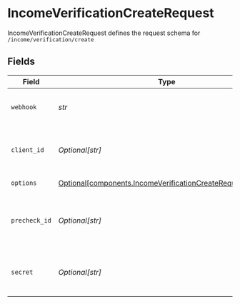 # IncomeVerificationCreateRequest

IncomeVerificationCreateRequest defines the request schema for `/income/verification/create`


## Fields

| Field                                                                                                                                            | Type                                                                                                                                             | Required                                                                                                                                         | Description                                                                                                                                      |
| ------------------------------------------------------------------------------------------------------------------------------------------------ | ------------------------------------------------------------------------------------------------------------------------------------------------ | ------------------------------------------------------------------------------------------------------------------------------------------------ | ------------------------------------------------------------------------------------------------------------------------------------------------ |
| `webhook`                                                                                                                                        | *str*                                                                                                                                            | :heavy_check_mark:                                                                                                                               | The URL endpoint to which Plaid should send webhooks related to the progress of the income verification process.                                 |
| `client_id`                                                                                                                                      | *Optional[str]*                                                                                                                                  | :heavy_minus_sign:                                                                                                                               | Your Plaid API `client_id`. The `client_id` is required and may be provided either in the `PLAID-CLIENT-ID` header or as part of a request body. |
| `options`                                                                                                                                        | [Optional[components.IncomeVerificationCreateRequestOptions]](../../models/components/incomeverificationcreaterequestoptions.md)                 | :heavy_minus_sign:                                                                                                                               | Optional arguments for `/income/verification/create`                                                                                             |
| `precheck_id`                                                                                                                                    | *Optional[str]*                                                                                                                                  | :heavy_minus_sign:                                                                                                                               | The ID of a precheck created with `/income/verification/precheck`. Will be used to improve conversion of the income verification flow.           |
| `secret`                                                                                                                                         | *Optional[str]*                                                                                                                                  | :heavy_minus_sign:                                                                                                                               | Your Plaid API `secret`. The `secret` is required and may be provided either in the `PLAID-SECRET` header or as part of a request body.          |